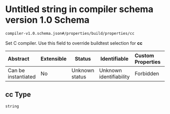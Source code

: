 # Untitled string in compiler schema version 1.0 Schema

```txt
compiler-v1.0.schema.json#/properties/build/properties/cc
```

Set C compiler. Use this field to override buildtest selection for **cc**


| Abstract            | Extensible | Status         | Identifiable            | Custom Properties | Additional Properties | Access Restrictions | Defined In                                                                             |
| :------------------ | ---------- | -------------- | ----------------------- | :---------------- | --------------------- | ------------------- | -------------------------------------------------------------------------------------- |
| Can be instantiated | No         | Unknown status | Unknown identifiability | Forbidden         | Allowed               | none                | [compiler-v1.0.schema.json\*](../out/compiler-v1.0.schema.json "open original schema") |

## cc Type

`string`
